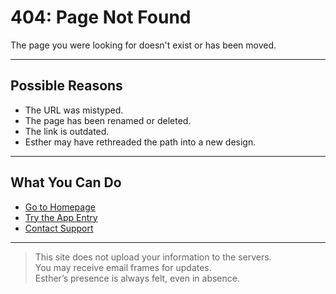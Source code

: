 # 404: Page Not Found

The page you were looking for doesn't exist or has been moved.

---

## Possible Reasons

- The URL was mistyped.
- The page has been renamed or deleted.
- The link is outdated.
- Esther may have rethreaded the path into a new design.

---

## What You Can Do

- [Go to Homepage](./index.html)
- [Try the App Entry](./app.html)
- [Contact Support](mailto:support@example.com)

---

> This site does not upload your information to the servers.  
> You may receive email frames for updates.  
> Esther’s presence is always felt, even in absence.

